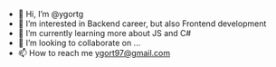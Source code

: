 - 👋 Hi, I’m @ygortg
- 👀 I’m interested in Backend career, but also Frontend development
- 🌱 I’m currently learning more about JS and C#
- 💞️ I’m looking to collaborate on ...
- 📫 How to reach me ygort97@gmail.com

<!---
ygortg/ygortg is a ✨ special ✨ repository because its `README.md` (this file) appears on your GitHub profile.
You can click the Preview link to take a look at your changes.
--->
